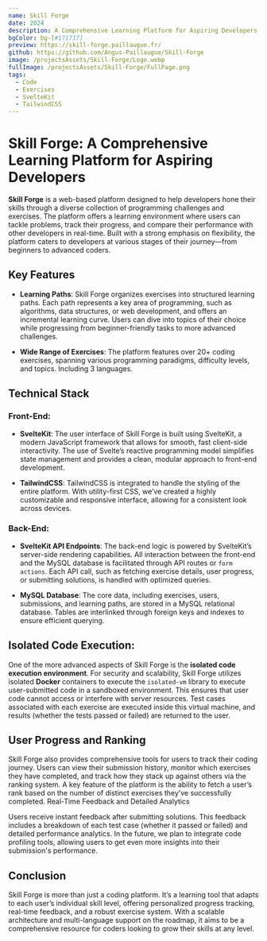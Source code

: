 ```yaml
---
name: Skill Forge
date: 2024
description: A Comprehensive Learning Platform for Aspiring Developers
bgColor: bg-[#171717]
preview: https://skill-forge.paillaugue.fr/
github: https://github.com/Angus-Paillaugue/Skill-Forge
image: /projectsAssets/Skill-Forge/Logo.webp
fullImage: /projectsAssets/Skill-Forge/FullPage.png
tags:
  - Code
  - Exercises
  - SvelteKit
  - TailwindCSS
---
```


# Skill Forge: A Comprehensive Learning Platform for Aspiring Developers

**Skill Forge** is a web-based platform designed to help developers hone their skills through a diverse collection of programming challenges and exercises. The platform offers a learning environment where users can tackle problems, track their progress, and compare their performance with other developers in real-time. Built with a strong emphasis on flexibility, the platform caters to developers at various stages of their journey—from beginners to advanced coders.


## Key Features

 - **Learning Paths**: Skill Forge organizes exercises into structured learning paths. Each path represents a key area of programming, such as algorithms, data structures, or web development, and offers an incremental learning curve. Users can dive into topics of their choice while progressing from beginner-friendly tasks to more advanced challenges.

 -  **Wide Range of Exercises**: The platform features over 20+ coding exercises, spanning various programming paradigms, difficulty levels, and topics. Including 3 languages.


## Technical Stack


### Front-End:

 - **SvelteKit**: The user interface of Skill Forge is built using SvelteKit, a modern JavaScript framework that allows for smooth, fast client-side interactivity. The use of Svelte’s reactive programming model simplifies state management and provides a clean, modular approach to front-end development.

 - **TailwindCSS**: TailwindCSS is integrated to handle the styling of the entire platform. With utility-first CSS, we’ve created a highly customizable and responsive interface, allowing for a consistent look across devices.


### Back-End:

 - **SvelteKit API Endpoints**: The back-end logic is powered by SvelteKit’s server-side rendering capabilities. All interaction between the front-end and the MySQL database is facilitated through API routes or `form actions`. Each API call, such as fetching exercise details, user progress, or submitting solutions, is handled with optimized queries.

 - **MySQL Database**: The core data, including exercises, users, submissions, and learning paths, are stored in a MySQL relational database. Tables are interlinked through foreign keys and indexes to ensure efficient querying.


## Isolated Code Execution:

One of the more advanced aspects of Skill Forge is the **isolated code execution environment**. For security and scalability, Skill Forge utilizes isolated **Docker** containers to execute  the `isolated-vm` library to execute user-submitted code in a sandboxed environment. This ensures that user code cannot access or interfere with server resources. Test cases associated with each exercise are executed inside this virtual machine, and results (whether the tests passed or failed) are returned to the user.


## User Progress and Ranking

Skill Forge also provides comprehensive tools for users to track their coding journey. Users can view their submission history, monitor which exercises they have completed, and track how they stack up against others via the ranking system. A key feature of the platform is the ability to fetch a user’s rank based on the number of distinct exercises they’ve successfully completed.
Real-Time Feedback and Detailed Analytics

Users receive instant feedback after submitting solutions. This feedback includes a breakdown of each test case (whether it passed or failed) and detailed performance analytics. In the future, we plan to integrate code profiling tools, allowing users to get even more insights into their submission's performance.


## Conclusion

Skill Forge is more than just a coding platform. It’s a learning tool that adapts to each user’s individual skill level, offering personalized progress tracking, real-time feedback, and a robust exercise system. With a scalable architecture and multi-language support on the roadmap, it aims to be a comprehensive resource for coders looking to grow their skills at any level.
